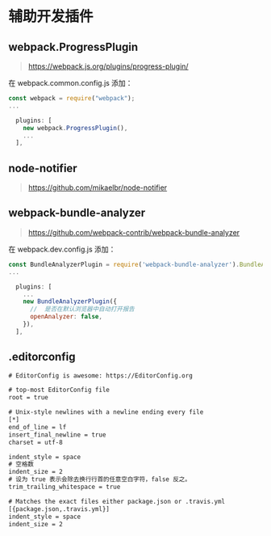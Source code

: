 # 辅助开发插件

## webpack.ProgressPlugin

> https://webpack.js.org/plugins/progress-plugin/

在 webpack.common.config.js 添加：

```js
const webpack = require("webpack");
...

  plugins: [
    new webpack.ProgressPlugin(),
    ...
  ],
```

## node-notifier

> https://github.com/mikaelbr/node-notifier

## webpack-bundle-analyzer

> https://github.com/webpack-contrib/webpack-bundle-analyzer

在 webpack.dev.config.js 添加：

```js
const BundleAnalyzerPlugin = require('webpack-bundle-analyzer').BundleAnalyzerPlugin;
...

  plugins: [
    ...
    new BundleAnalyzerPlugin({
      //  是否在默认浏览器中自动打开报告
      openAnalyzer: false,
    }),
  ],
```

## .editorconfig

```txt
# EditorConfig is awesome: https://EditorConfig.org

# top-most EditorConfig file
root = true

# Unix-style newlines with a newline ending every file
[*]
end_of_line = lf
insert_final_newline = true
charset = utf-8

indent_style = space
# 空格数
indent_size = 2
# 设为 true 表示会除去换行行首的任意空白字符，false 反之。
trim_trailing_whitespace = true

# Matches the exact files either package.json or .travis.yml
[{package.json,.travis.yml}]
indent_style = space
indent_size = 2
```
